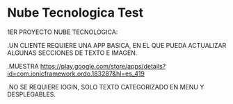 # Nube Tecnologica Test

1ER PROYECTO NUBE TECNOLOGICA:

.UN CLIENTE REQUIERE UNA APP BASICA, EN EL QUE PUEDA ACTUALIZAR ALGUNAS SECCIONES DE TEXTO E IMAGEN. 

.MUESTRA https://play.google.com/store/apps/details?id=com.ionicframework.ordo.183287&hl=es_419 

.NO SE REQUIERE lOGIN, SOLO TEXTO CATEGORIZADO EN MENU Y DESPLEGABLES.
